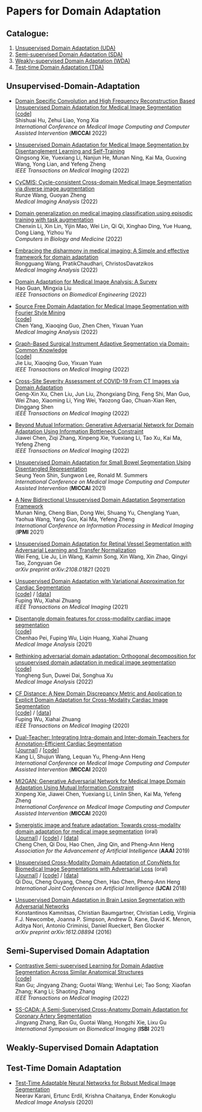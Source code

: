 # Papers for Domain Adaptation
## Catalogue:

1. [Unsupervised Domain Adaptation (UDA)](#Unsupervised-Domain-Adaptation)
2. [Semi-supervised Domain Adaptation (SDA)](#Semi-Supervised-Domain-Adaptation)
3. [Weakly-supervised Domain Adaptation (WDA)](#Weakly-Supervised-Domain-Adaptation)
4. [Test-time Domain Adaptation (TDA)](#Test-Time-Domain-Adaptation)


## Unsupervised-Domain-Adaptation
- [Domain Specific Convolution and High Frequency Reconstruction Based Unsupervised Domain Adaptation for Medical Image Segmentation](https://link.springer.com/chapter/10.1007/978-3-031-16449-1_62)  
[[code](https://github.com/ShishuaiHu/DoCR)]  
Shishuai Hu, Zehui Liao, Yong Xia  
*International Conference on Medical Image Computing and Computer Assisted Intervention* (**MICCAI** 2022)

- [Unsupervised Domain Adaptation for Medical Image Segmentation by Disentanglement Learning and Self-Training](https://ieeexplore.ieee.org/abstract/document/9832940)  
Qingsong Xie, Yuexiang Li, Nanjun He, Munan Ning, Kai Ma, Guoxing Wang, Yong Lian, and Yefeng Zheng  
*IEEE Transactions on Medical Imaging* (2022)

- [CyCMIS: Cycle-consistent Cross-domain Medical Image Segmentation via diverse image augmentation](https://www.sciencedirect.com/science/article/pii/S136184152100373X)  
Runze Wang, Guoyan Zheng    
*Medical Imaging Analysis* (2022)

- [Domain generalization on medical imaging classification using episodic training with task augmentation](https://www.sciencedirect.com/science/article/pii/S0010482521009380)  
Chenxin Li, Xin Lin, Yijin Mao, Wei Lin, Qi Qi, Xinghao Ding, Yue Huang, Dong Liang, Yizhou Yu  
*Computers in Biology and Medicine* (2022)

- [Embracing the disharmony in medical imaging: A Simple and effective framework for domain adaptation](https://www.sciencedirect.com/science/article/pii/S1361841521003546)  
Rongguang Wang, PratikChaudhari, ChristosDavatzikos  
*Medical Imaging Analysis* (2022)

- [Domain Adaptation for Medical Image Analysis: A Survey](https://ieeexplore.ieee.org/abstract/document/9557808)  
Hao Guan, Mingxia Liu  
*IEEE Transactions on Biomedical Engineering* (2022)

- [Source Free Domain Adaptation for Medical Image Segmentation with Fourier Style Mining](https://www.sciencedirect.com/science/article/pii/S1361841522001049)  
[[code](https://github.com/CityU-AIM-Group/SFDA-FSM)]  
Chen Yang, Xiaoqing Guo, Zhen Chen, Yixuan Yuan  
*Medical Imaging Analysis* (2022)

- [Graph-Based Surgical Instrument Adaptive Segmentation via Domain-Common Knowledge](https://ieeexplore.ieee.org/document/9583929)  
[[code](https://github.com/CityU-AIM-Group/Prototypical-Graph-DA)]  
Jie Liu, Xiaoqing Guo, Yixuan Yuan  
*IEEE Transactions on Medical Imaging* (2022)

- [Cross-Site Severity Assessment of COVID-19 From CT Images via Domain Adaptation](https://ieeexplore.ieee.org/document/9512047)   
Geng-Xin Xu, Chen Liu, Jun Liu, Zhongxiang Ding, Feng Shi, Man Guo, Wei Zhao, Xiaoming Li, Ying Wei, Yaozong Gao, Chuan-Xian Ren, Dinggang Shen  
*IEEE Transactions on Medical Imaging* (2022)

- [Beyond Mutual Information: Generative Adversarial Network for Domain Adaptation Using Information Bottleneck Constraint](https://ieeexplore.ieee.org/document/9558836)  
Jiawei Chen, Ziqi Zhang, Xinpeng Xie, Yuexiang Li, Tao Xu, Kai Ma, Yefeng Zheng  
*IEEE Transactions on Medical Imaging* (2022)

- [Unsupervised Domain Adaptation for Small Bowel Segmentation Using Disentangled Representation](https://link.springer.com/chapter/10.1007/978-3-030-87199-4_27)  
Seung Yeon Shin, Sungwon Lee, Ronald M. Summers  
*International Conference on Medical Image Computing and Computer Assisted Intervention* (**MICCAI** 2021)

- [A New Bidirectional Unsupervised Domain Adaptation Segmentation Framework](https://link.springer.com/chapter/10.1007/978-3-030-78191-0_38)  
Munan Ning, Cheng Bian, Dong Wei, Shuang Yu, Chenglang Yuan, Yaohua Wang, Yang Guo, Kai Ma, Yefeng Zheng  
*International Conference on Information Processing in Medical Imaging* (**IPMI** 2021)

- [Unsupervised Domain Adaptation for Retinal Vessel Segmentation with Adversarial Learning and Transfer Normalization](https://arxiv.org/abs/2108.01821)    
Wei Feng, Lie Ju, Lin Wang, Kaimin Song, Xin Wang, Xin Zhao, Qingyi Tao, Zongyuan Ge  
*arXiv preprint arXiv:2108.01821* (2021)

- [Unsupervised Domain Adaptation with Variational Approximation for Cardiac Segmentation](https://ieeexplore.ieee.org/abstract/document/9459711/)  
[[code](https://github.com/FupingWu90/VarDA)] / [[data](https://github.com/FupingWu90/VarDA)]  
Fuping Wu, Xiahai Zhuang  
*IEEE Transactions on Medical Imaging* (2021)

- [Disentangle domain features for cross-modality cardiac image segmentation](https://www.sciencedirect.com/science/article/pii/S1361841521001249?via%3Dihub)   
[[code](https://github.com/Endless-Hao/DDFSeg)]    
Chenhao Pei, Fuping Wu, Liqin Huang, Xiahai Zhuang  
*Medical Image Analysis* (2021)

- [Rethinking adversarial domain adaptation: Orthogonal decomposition for unsupervised domain adaptation in medical image segmentation](https://doi.org/10.1016/j.media.2022.102623)   
[[code](https://github.com/YonghengSun1997/ODADA)]    
Yongheng Sun, Duwei Dai, Songhua Xu  
*Medical Image Analysis* (2022)

- [CF Distance: A New Domain Discrepancy Metric and Application to Explicit Domain Adaptation for Cross-Modality Cardiac Image Segmentation](https://ieeexplore.ieee.org/abstract/document/9165963)  
[[code](https://github.com/FupingWu90/CFDnet)] / [[data](https://github.com/FupingWu90/CT_MR_2D_Dataset_DA)]  
Fuping Wu, Xiahai Zhuang  
*IEEE Transactions on Medical Imaging* (2020)

- [Dual-Teacher: Integrating Intra-domain and Inter-domain Teachers for Annotation-Efficient Cardiac Segmentation](https://arxiv.org/abs/2007.06279)  
[[Journal](https://arxiv.org/abs/2101.02375)] / [[code](https://github.com/kli-lalala/Dual-Teacher-)]  
Kang Li, Shujun Wang, Lequan Yu, Pheng-Ann Heng  
*International Conference on Medical Image Computing and Computer Assisted Intervention* (**MICCAI** 2020)

- [MI2GAN: Generative Adversarial Network for Medical Image Domain Adaptation Using Mutual Information Constraint](https://link.springer.com/chapter/10.1007/978-3-030-59713-9_50)  
Xinpeng Xie, Jiawei Chen, Yuexiang Li, Linlin Shen, Kai Ma, Yefeng Zheng  
*International Conference on Medical Image Computing and Computer Assisted Intervention* (**MICCAI** 2020)

- [Synergistic image and feature adaptation: Towards cross-modality domain adaptation for medical image segmentation](https://ojs.aaai.org/index.php/AAAI/article/view/3874) (oral)  
[[Journal](https://arxiv.org/abs/2002.02255)] / [[code](https://github.com/cchen-cc/SIFA)] / [[data](https://github.com/cchen-cc/SIFA)]  
Cheng Chen, Qi Dou, Hao Chen, Jing Qin, and Pheng-Ann Heng  
*Association for the Advancement of Artificial Intelligence* (**AAAI** 2019)

- [Unsupervised Cross-Modality Domain Adaptation of ConvNets for Biomedical Image Segmentations with Adversarial Loss](https://arxiv.org/abs/1804.10916) (oral)  
[[Journal](https://arxiv.org/abs/1812.07907)] / [[code](https://github.com/carrenD/Medical-Cross-Modality-Domain-Adaptation)] / [[data](https://drive.google.com/file/d/1m9NSHirHx30S8jvN0kB-vkd7LL0oWCq3/view)]  
Qi Dou, Cheng Ouyang, Cheng Chen, Hao Chen, Pheng-Ann Heng  
*International Joint Conferences on Artificial Intelligence* (**IJCAI** 2018)

- [Unsupervised Domain Adaptation in Brain Lesion Segmentation with Adversarial Networks](https://arxiv.org/abs/1612.08894)  
Konstantinos Kamnitsas, Christian Baumgartner, Christian Ledig, Virginia F.J. Newcombe, Joanna P. Simpson, Andrew D. Kane, David K. Menon, Aditya Nori, Antonio Criminisi, Daniel Rueckert, Ben Glocker  
*arXiv preprint arXiv:1612.08894* (2016)

## Semi-Supervised Domain Adaptation
- [Contrastive Semi-supervised Learning for Domain Adaptive Segmentation Across Similar Anatomical Structures](https://ieeexplore.ieee.org/document/9903480)  
[[code](https://github.com/HiLab-git/DAG4MIA/tree/main/code)]  
Ran Gu; Jingyang Zhang; Guotai Wang; Wenhui Lei; Tao Song; Xiaofan Zhang; Kang Li; Shaoting Zhang    
*IEEE Transactions on Medical Imaging* (2022)

- [SS-CADA: A Semi-Supervised Cross-Anatomy Domain Adaptation for Coronary Artery Segmentation](https://ieeexplore.ieee.org/abstract/document/9434016)      
Jingyang Zhang, Ran Gu, Guotai Wang, Hongzhi Xie, Lixu Gu  
*International Symposium on Biomedical Imaging* (**ISBI** 2021)

## Weakly-Supervised Domain Adaptation

## Test-Time Domain Adaptation
- [Test-Time Adaptable Neural Networks for Robust Medical Image Segmentation](https://www.sciencedirect.com/science/article/pii/S1361841520302711)      
Neerav Karani, Ertunc Erdil, Krishna Chaitanya, Ender Konukoglu  
*Medical Image Analysis* (2020)
